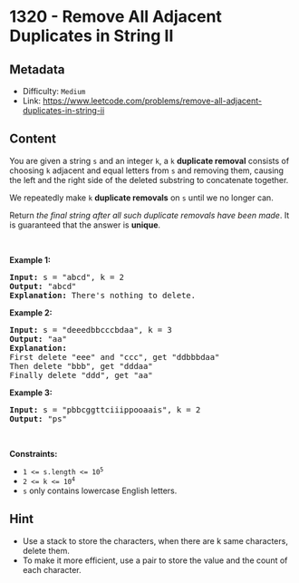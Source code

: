 # 1320 - Remove All Adjacent Duplicates in String II

## Metadata

 - Difficulty: `Medium`
 - Link: https://www.leetcode.com/problems/remove-all-adjacent-duplicates-in-string-ii

## Content

<p>You are given a string <code>s</code> and an integer <code>k</code>, a <code>k</code> <strong>duplicate removal</strong> consists of choosing <code>k</code> adjacent and equal letters from <code>s</code> and removing them, causing the left and the right side of the deleted substring to concatenate together.</p>

<p>We repeatedly make <code>k</code> <strong>duplicate removals</strong> on <code>s</code> until we no longer can.</p>

<p>Return <em>the final string after all such duplicate removals have been made</em>. It is guaranteed that the answer is <strong>unique</strong>.</p>

<p>&nbsp;</p>
<p><strong class="example">Example 1:</strong></p>

<pre>
<strong>Input:</strong> s = &quot;abcd&quot;, k = 2
<strong>Output:</strong> &quot;abcd&quot;
<strong>Explanation: </strong>There&#39;s nothing to delete.</pre>

<p><strong class="example">Example 2:</strong></p>

<pre>
<strong>Input:</strong> s = &quot;deeedbbcccbdaa&quot;, k = 3
<strong>Output:</strong> &quot;aa&quot;
<strong>Explanation: 
</strong>First delete &quot;eee&quot; and &quot;ccc&quot;, get &quot;ddbbbdaa&quot;
Then delete &quot;bbb&quot;, get &quot;dddaa&quot;
Finally delete &quot;ddd&quot;, get &quot;aa&quot;</pre>

<p><strong class="example">Example 3:</strong></p>

<pre>
<strong>Input:</strong> s = &quot;pbbcggttciiippooaais&quot;, k = 2
<strong>Output:</strong> &quot;ps&quot;
</pre>

<p>&nbsp;</p>
<p><strong>Constraints:</strong></p>

<ul>
	<li><code>1 &lt;= s.length &lt;= 10<sup>5</sup></code></li>
	<li><code>2 &lt;= k &lt;= 10<sup>4</sup></code></li>
	<li><code>s</code> only contains lowercase English letters.</li>
</ul>


## Hint

- Use a stack to store the characters, when there are k same characters, delete them.
- To make it more efficient, use a pair to store the value and the count of each character.

